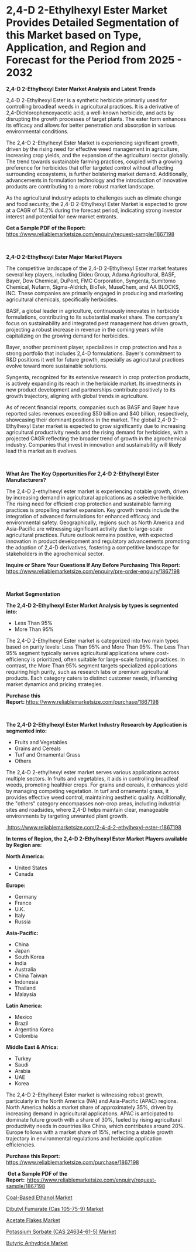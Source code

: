<p><h1>2,4-D 2-Ethylhexyl Ester Market Provides Detailed Segmentation of this Market based on Type, Application, and Region and Forecast for the Period from 2025 - 2032</h1></p><p><strong>2,4-D 2-Ethylhexyl Ester Market Analysis and Latest Trends</strong></p>
<p><p>2,4-D 2-Ethylhexyl Ester is a synthetic herbicide primarily used for controlling broadleaf weeds in agricultural practices. It is a derivative of 2,4-Dichlorophenoxyacetic acid, a well-known herbicide, and acts by disrupting the growth processes of target plants. The ester form enhances its efficacy and allows for better penetration and absorption in various environmental conditions.</p><p>The 2,4-D 2-Ethylhexyl Ester Market is experiencing significant growth, driven by the rising need for effective weed management in agriculture, increasing crop yields, and the expansion of the agricultural sector globally. The trend towards sustainable farming practices, coupled with a growing preference for herbicides that offer targeted control without affecting surrounding ecosystems, is further bolstering market demand. Additionally, advancements in formulation technology and the introduction of innovative products are contributing to a more robust market landscape.</p><p>As the agricultural industry adapts to challenges such as climate change and food security, the 2,4-D 2-Ethylhexyl Ester Market is expected to grow at a CAGR of 14.2% during the forecast period, indicating strong investor interest and potential for new market entrants.</p></p>
<p><strong>Get a Sample PDF of the Report:&nbsp;</strong> <a href="https://www.reliablemarketsize.com/enquiry/request-sample/1867198?utm_campaign=1836&utm_medium=2&utm_source=Github&utm_content=ia&utm_term=27032025&utm_id=24-d-2-ethylhexyl-ester">https://www.reliablemarketsize.com/enquiry/request-sample/1867198</a></p>
<p>&nbsp;</p>
<p><strong>2,4-D 2-Ethylhexyl Ester Major Market Players</strong></p>
<p><p>The competitive landscape of the 2,4-D 2-Ethylhexyl Ester market features several key players, including Dideu Group, Adama Agricultural, BASF, Bayer, Dow Chemical, DuPont, FMC Corporation, Syngenta, Sumitomo Chemical, Nufarm, Sigma-Aldrich, BioTek, MuseChem, and AA BLOCKS, INC. These companies are primarily engaged in producing and marketing agricultural chemicals, specifically herbicides.</p><p>BASF, a global leader in agriculture, continuously innovates in herbicide formulations, contributing to its substantial market share. The company's focus on sustainability and integrated pest management has driven growth, projecting a robust increase in revenue in the coming years while capitalizing on the growing demand for herbicides.</p><p>Bayer, another prominent player, specializes in crop protection and has a strong portfolio that includes 2,4-D formulations. Bayer's commitment to R&D positions it well for future growth, especially as agricultural practices evolve toward more sustainable solutions.</p><p>Syngenta, recognized for its extensive research in crop protection products, is actively expanding its reach in the herbicide market. Its investments in new product development and partnerships contribute positively to its growth trajectory, aligning with global trends in agriculture.</p><p>As of recent financial reports, companies such as BASF and Bayer have reported sales revenues exceeding $50 billion and $40 billion, respectively, showcasing their dominant positions in the market. The global 2,4-D 2-Ethylhexyl Ester market is expected to grow significantly due to increasing agricultural productivity needs and the rising demand for herbicides, with a projected CAGR reflecting the broader trend of growth in the agrochemical industry. Companies that invest in innovation and sustainability will likely lead this market as it evolves.</p></p>
<p>&nbsp;</p>
<p><strong>What Are The Key Opportunities For 2,4-D 2-Ethylhexyl Ester Manufacturers?</strong></p>
<p><p>The 2,4-D 2-ethylhexyl ester market is experiencing notable growth, driven by increasing demand in agricultural applications as a selective herbicide. The rising need for efficient crop protection and sustainable farming practices is propelling market expansion. Key growth trends include the integration of advanced formulations for enhanced efficacy and environmental safety. Geographically, regions such as North America and Asia-Pacific are witnessing significant activity due to large-scale agricultural practices. Future outlook remains positive, with expected innovation in product development and regulatory advancements promoting the adoption of 2,4-D derivatives, fostering a competitive landscape for stakeholders in the agrochemical sector.</p></p>
<p><strong>Inquire or Share Your Questions If Any Before Purchasing This Report:</strong> <a href="https://www.reliablemarketsize.com/enquiry/pre-order-enquiry/1867198?utm_campaign=1836&utm_medium=2&utm_source=Github&utm_content=ia&utm_term=27032025&utm_id=24-d-2-ethylhexyl-ester">https://www.reliablemarketsize.com/enquiry/pre-order-enquiry/1867198</a></p>
<p>&nbsp;</p>
<p><strong>Market Segmentation</strong></p>
<p><strong>The 2,4-D 2-Ethylhexyl Ester Market Analysis by types is segmented into:</strong></p>
<p><ul><li>Less Than 95%</li><li>More Than 95%</li></ul></p>
<p><p>The 2,4-D 2-Ethylhexyl Ester market is categorized into two main types based on purity levels: Less Than 95% and More Than 95%. The Less Than 95% segment typically serves agricultural applications where cost-efficiency is prioritized, often suitable for large-scale farming practices. In contrast, the More Than 95% segment targets specialized applications requiring high purity, such as research labs or premium agricultural products. Each category caters to distinct customer needs, influencing market dynamics and pricing strategies.</p></p>
<p><strong>Purchase this Report:&nbsp;</strong><a href="https://www.reliablemarketsize.com/purchase/1867198?utm_campaign=1836&utm_medium=2&utm_source=Github&utm_content=ia&utm_term=27032025&utm_id=24-d-2-ethylhexyl-ester">https://www.reliablemarketsize.com/purchase/1867198</a></p>
<p>&nbsp;</p>
<p><strong>The 2,4-D 2-Ethylhexyl Ester Market Industry Research by Application is segmented into:</strong></p>
<p><ul><li>Fruits and Vegetables</li><li>Grains and Cereals</li><li>Turf and Ornamental Grass</li><li>Others</li></ul></p>
<p><p>The 2,4-D 2-ethylhexyl ester market serves various applications across multiple sectors. In fruits and vegetables, it aids in controlling broadleaf weeds, promoting healthier crops. For grains and cereals, it enhances yield by managing competing vegetation. In turf and ornamental grass, it provides effective weed control, maintaining aesthetic quality. Additionally, the "others" category encompasses non-crop areas, including industrial sites and roadsides, where 2,4-D helps maintain clear, manageable environments by targeting unwanted plant growth.</p></p>
<p><a href="https://www.reliablemarketsize.com/2-4-d-2-ethylhexyl-ester-r1867198?utm_campaign=1836&utm_medium=2&utm_source=Github&utm_content=ia&utm_term=27032025&utm_id=24-d-2-ethylhexyl-ester">&nbsp;https://www.reliablemarketsize.com/2-4-d-2-ethylhexyl-ester-r1867198</a></p>
<p><strong>In terms of Region, the 2,4-D 2-Ethylhexyl Ester Market Players available by Region are:</strong></p>
<p>
    <p> <strong> North America: </strong>
        <ul>
            <li>United States</li>
            <li>Canada</li>
        </ul>
        </p> 
    <p> <strong> Europe: </strong>
        <ul>
            <li>Germany</li>
            <li>France</li>
            <li>U.K.</li>
            <li>Italy</li>
            <li>Russia</li>
        </ul>
        </p> 
    <p> <strong> Asia-Pacific: </strong>
        <ul>
            <li>China</li>
            <li>Japan</li>
            <li>South Korea</li>
            <li>India</li>
            <li>Australia</li>
            <li>China Taiwan</li>
            <li>Indonesia</li>
            <li>Thailand</li>
            <li>Malaysia</li>
        </ul>
        </p> 
    <p> <strong> Latin America: </strong>
        <ul>
            <li>Mexico</li>
            <li>Brazil</li>
            <li>Argentina Korea</li>
            <li>Colombia</li>
        </ul>
        </p> 
    <p> <strong> Middle East & Africa: </strong>
        <ul>
            <li>Turkey</li>
            <li>Saudi</li>
            <li>Arabia</li>
            <li>UAE</li>
            <li>Korea</li>
        </ul>
    </p>
    </p>
<p><p>The 2,4-D 2-Ethylhexyl Ester market is witnessing robust growth, particularly in the North America (NA) and Asia-Pacific (APAC) regions. North America holds a market share of approximately 35%, driven by increasing demand in agricultural applications. APAC is anticipated to dominate future growth with a share of 30%, fueled by rising agricultural productivity needs in countries like China, which contributes around 20%. Europe follows with a market share of 15%, reflecting a stable growth trajectory in environmental regulations and herbicide application efficiencies.</p></p>
<p><strong>Purchase this Report: </strong><a href="https://www.reliablemarketsize.com/purchase/1867198?utm_campaign=1836&utm_medium=2&utm_source=Github&utm_content=ia&utm_term=27032025&utm_id=24-d-2-ethylhexyl-ester">https://www.reliablemarketsize.com/purchase/1867198</a></p>
<p>&nbsp;<strong>Get a Sample PDF of the Report:&nbsp;&nbsp;</strong><a href="https://www.reliablemarketsize.com/enquiry/request-sample/1867198?utm_campaign=1836&utm_medium=2&utm_source=Github&utm_content=ia&utm_term=27032025&utm_id=24-d-2-ethylhexyl-ester">https://www.reliablemarketsize.com/enquiry/request-sample/1867198</a></p>
<p><strong></strong></p>
<p><p><a href="https://github.com/ajegiobitsa/Market-Research-Report-List-1/blob/main/coal-based-ethanol-market.md?utm_campaign=1836&utm_medium=2&utm_source=Github&utm_content=ia&utm_term=27032025&utm_id=24-d-2-ethylhexyl-ester">Coal-Based Ethanol Market</a></p><p><a href="https://github.com/oshodikurc/Market-Research-Report-List-1/blob/main/dibutyl-fumarate-cas-105-75-9-market.md?utm_campaign=1836&utm_medium=2&utm_source=Github&utm_content=ia&utm_term=27032025&utm_id=24-d-2-ethylhexyl-ester">Dibutyl Fumarate (Cas 105-75-9) Market</a></p><p><a href="https://github.com/efialiurca/Market-Research-Report-List-1/blob/main/acetate-flakes-market.md?utm_campaign=1836&utm_medium=2&utm_source=Github&utm_content=ia&utm_term=27032025&utm_id=24-d-2-ethylhexyl-ester">Acetate Flakes Market</a></p><p><a href="https://github.com/aslinalirey9/Market-Research-Report-List-1/blob/main/potassium-sorbate-cas-24634-61-5-market.md?utm_campaign=1836&utm_medium=2&utm_source=Github&utm_content=ia&utm_term=27032025&utm_id=24-d-2-ethylhexyl-ester">Potassium Sorbate (CAS 24634-61-5) Market</a></p><p><a href="https://github.com/ocambdidarhz/Market-Research-Report-List-1/blob/main/butyric-anhydride-market.md?utm_campaign=1836&utm_medium=2&utm_source=Github&utm_content=ia&utm_term=27032025&utm_id=24-d-2-ethylhexyl-ester">Butyric Anhydride Market</a></p></p>